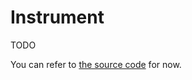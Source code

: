 # Instrument

TODO

You can refer to [the source code](https://github.com/Mrtenz/soundfont2/blob/master/src/types/instrument.ts#L23) for now.
